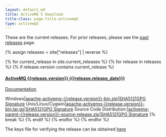 ```yaml
---
layout: default_md
title: ActiveMQ 5 Download
title-class: page-title-activemq5
type: activemq5
---
```


These are the current releases. For prior releases, please see the [past releases](../../../download-archives) page.


{% assign releases = site["releases"] | reverse %}

{% for current_release in site.current_releases %}
    {% for release in releases %}
        {% if release.version contains current_release %}
#### [ActiveMQ {{release.version}} ({{release.release_date}})]({{release.url}})

[Documentation](../documentation)

Windows|[apache-activemq-{{release.version}}-bin.zip](http://www.apache.org/dyn/closer.cgi?filename=/activemq/{{release.version}}/apache-activemq-{{release.version}}-bin.zip&action=download)|[SHA512](https://www.apache.org/dist/activemq/{{release.version}}/apache-activemq-{{release.version}}-bin.zip.sha512)|[GPG Signature](https://www.apache.org/dist/activemq/{{release.version}}/apache-activemq-{{release.version}}-bin.zip.asc)
Unix/Linux/Cygwin|[apache-activemq-{{release.version}}-bin.tar.gz](http://www.apache.org/dyn/closer.cgi?filename=/activemq/{{release.version}}/apache-activemq-{{release.version}}-bin.tar.gz&action=download)|[SHA512](https://www.apache.org/dist/activemq/{{release.version}}/apache-activemq-{{release.version}}-bin.tar.gz.sha512)|[GPG Signature](https://www.apache.org/dist/activemq/{{release.version}}/apache-activemq-{{release.version}}-bin.tar.gz.asc)
Source Code Distribution:|[activemq-parent-{{release.version}}-source-release.zip](http://www.apache.org/dyn/closer.cgi?filename=/activemq/{{release.version}}/activemq-parent-{{release.version}}-source-release.zip&action=download)|[SHA512](https://www.apache.org/dist/activemq/{{release.version}}/activemq-parent-{{release.version}}-source-release.zip.sha512)|[GPG Signature](https://www.apache.org/dist/activemq/{{release.version}}/activemq-parent-{{release.version}}-source-release.zip.asc)
            {% break %}
        {% endif %}
    {% endfor %}
{% endfor %}

The keys file for verifying the release can be obtained [here](https://www.apache.org/dist/activemq/KEYS)
